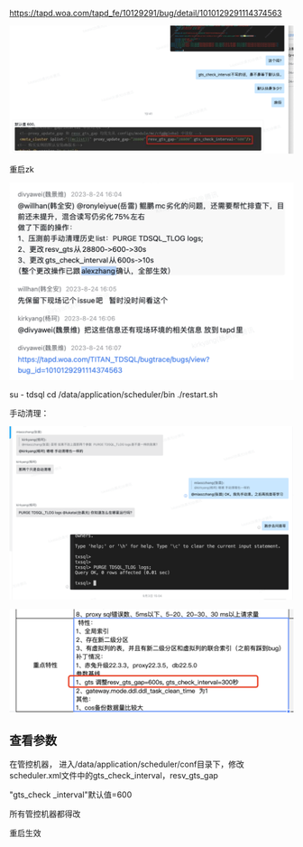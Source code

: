 

https://tapd.woa.com/tapd_fe/10129291/bug/detail/1010129291114374563









![企业微信截图_4c3bf39f-b6d3-45d6-b9f8-4d26c6a5145d](zk参数.assets/企业微信截图_4c3bf39f-b6d3-45d6-b9f8-4d26c6a5145d.png)



重启zk



![企业微信截图_847c4e2d-c47f-4604-beb9-1107f92f86e7](zk参数.assets/企业微信截图_847c4e2d-c47f-4604-beb9-1107f92f86e7.png)



su - tdsql    cd /data/application/scheduler/bin     ./restart.sh



手动清理：

![image-20240919165809710](zk参数.assets/image-20240919165809710.png)







![企业微信截图_5f1d6362-f7ab-4a28-846d-5b58438def79](zk参数.assets/企业微信截图_5f1d6362-f7ab-4a28-846d-5b58438def79.png)



## 查看参数

在管控机器， 进入/data/application/scheduler/conf目录下，修改scheduler.xml文件中的gts_check_interval，resv_gts_gap

"gts_check _interval"默认值=600

所有管控机器都得改

重启生效
